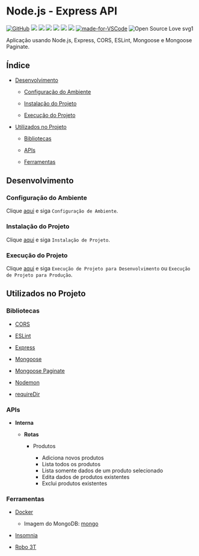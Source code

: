 # Node.js - Express API

[![GitHub](https://img.shields.io/github/license/mashape/apistatus.svg)](https://github.com/osvaldokalvaitir/nodejs-express-api/blob/master/LICENSE)
![](https://img.shields.io/github/package-json/v/osvaldokalvaitir/nodejs-express-api.svg)
![](https://img.shields.io/github/last-commit/osvaldokalvaitir/nodejs-express-api.svg?color=red)
![](https://img.shields.io/github/languages/top/osvaldokalvaitir/nodejs-express-api.svg?color=yellow)
![](https://img.shields.io/github/languages/count/osvaldokalvaitir/nodejs-express-api.svg?color=lightgrey)
![](https://img.shields.io/github/languages/code-size/osvaldokalvaitir/nodejs-express-api.svg)
![](https://img.shields.io/github/repo-size/osvaldokalvaitir/nodejs-express-api.svg?color=blueviolet)
[![made-for-VSCode](https://img.shields.io/badge/Made%20for-VSCode-1f425f.svg)](https://code.visualstudio.com/)
![Open Source Love svg1](https://badges.frapsoft.com/os/v1/open-source.svg?v=103)

Aplicação usando Node.js, Express, CORS, ESLint, Mongoose e Mongoose Paginate.

## Índice

- [Desenvolvimento](#desenvolvimento)

  - [Configuração do Ambiente](#configuração-do-ambiente)

  - [Instalação do Projeto](#instalação-do-projeto)

  - [Execução do Projeto](#execução-do-projeto)

- [Utilizados no Projeto](#utilizados-no-projeto)

  - [Bibliotecas](#bibliotecas)

  - [APIs](#apis)

  - [Ferramentas](#ferramentas)

## Desenvolvimento

### Configuração do Ambiente

Clique [aqui](https://github.com/osvaldokalvaitir/projects-settings/blob/master/README.md) e siga `Configuração de Ambiente`.

### Instalação do Projeto

Clique [aqui](https://github.com/osvaldokalvaitir/projects-settings/blob/master/nodejs/nodejs.md) e siga `Instalação de Projeto`.

### Execução do Projeto

Clique [aqui](https://github.com/osvaldokalvaitir/projects-settings/blob/master/nodejs/nodejs.md) e siga `Execução de Projeto para Desenvolvimento` ou `Execução de Projeto para Produção`.

## Utilizados no Projeto

### Bibliotecas

- [CORS](https://github.com/osvaldokalvaitir/projects-settings/blob/master/nodejs/libs/cors.md)

- [ESLint](https://github.com/osvaldokalvaitir/projects-settings/blob/master/nodejs/libs/eslint.md)

- [Express](https://github.com/osvaldokalvaitir/projects-settings/blob/master/nodejs/libs/express.md)

- [Mongoose](https://github.com/osvaldokalvaitir/projects-settings/blob/master/nodejs/libs/mongoose.md)

- [Mongoose Paginate](https://github.com/osvaldokalvaitir/projects-settings/blob/master/nodejs/libs/mongoose-paginate.md)

- [Nodemon](https://github.com/osvaldokalvaitir/projects-settings/blob/master/nodejs/libs/nodemon.md)

- [requireDir](https://github.com/osvaldokalvaitir/projects-settings/blob/master/nodejs/libs/requiredir.md)

### APIs

- **Interna**

  - **Rotas**

    - Produtos

      - Adiciona novos produtos
      - Lista todos os produtos
      - Lista somente dados de um produto selecionado
      - Edita dados de produtos existentes
      - Exclui produtos existentes

### Ferramentas

- [Docker](https://github.com/osvaldokalvaitir/projects-settings/blob/master/virtualization/docker/docker.md)

  - Imagem do MongoDB: [mongo](https://github.com/osvaldokalvaitir/projects-settings/blob/master/virtualization/docker/images/mongo.md)

- [Insomnia](https://github.com/osvaldokalvaitir/projects-settings/blob/master/api-client/insomnia.md)

- [Robo 3T](https://github.com/osvaldokalvaitir/projects-settings/blob/master/database/mongodb/robo-3t.md)
